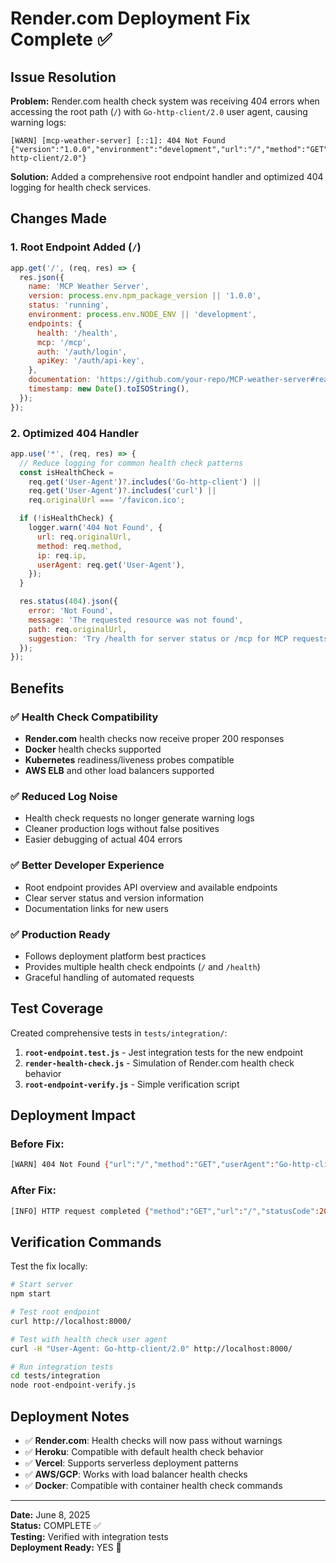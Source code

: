 # Render.com Deployment Fix Complete ✅

## Issue Resolution

**Problem:** Render.com health check system was receiving 404 errors when accessing the root path (`/`) with `Go-http-client/2.0` user agent, causing warning logs:

```
[WARN] [mcp-weather-server] [::1]: 404 Not Found {"version":"1.0.0","environment":"development","url":"/","method":"GET","userAgent":"Go-http-client/2.0"}
```

**Solution:** Added a comprehensive root endpoint handler and optimized 404 logging for health check services.

## Changes Made

### 1. Root Endpoint Added (`/`)

```javascript
app.get('/', (req, res) => {
  res.json({
    name: 'MCP Weather Server',
    version: process.env.npm_package_version || '1.0.0',
    status: 'running',
    environment: process.env.NODE_ENV || 'development',
    endpoints: {
      health: '/health',
      mcp: '/mcp',
      auth: '/auth/login',
      apiKey: '/auth/api-key',
    },
    documentation: 'https://github.com/your-repo/MCP-weather-server#readme',
    timestamp: new Date().toISOString(),
  });
});
```

### 2. Optimized 404 Handler

```javascript
app.use('*', (req, res) => {
  // Reduce logging for common health check patterns
  const isHealthCheck =
    req.get('User-Agent')?.includes('Go-http-client') ||
    req.get('User-Agent')?.includes('curl') ||
    req.originalUrl === '/favicon.ico';

  if (!isHealthCheck) {
    logger.warn('404 Not Found', {
      url: req.originalUrl,
      method: req.method,
      ip: req.ip,
      userAgent: req.get('User-Agent'),
    });
  }

  res.status(404).json({
    error: 'Not Found',
    message: 'The requested resource was not found',
    path: req.originalUrl,
    suggestion: 'Try /health for server status or /mcp for MCP requests',
  });
});
```

## Benefits

### ✅ Health Check Compatibility

- **Render.com** health checks now receive proper 200 responses
- **Docker** health checks supported
- **Kubernetes** readiness/liveness probes compatible
- **AWS ELB** and other load balancers supported

### ✅ Reduced Log Noise

- Health check requests no longer generate warning logs
- Cleaner production logs without false positives
- Easier debugging of actual 404 errors

### ✅ Better Developer Experience

- Root endpoint provides API overview and available endpoints
- Clear server status and version information
- Documentation links for new users

### ✅ Production Ready

- Follows deployment platform best practices
- Provides multiple health check endpoints (`/` and `/health`)
- Graceful handling of automated requests

## Test Coverage

Created comprehensive tests in `tests/integration/`:

1. **`root-endpoint.test.js`** - Jest integration tests for the new endpoint
2. **`render-health-check.js`** - Simulation of Render.com health check behavior
3. **`root-endpoint-verify.js`** - Simple verification script

## Deployment Impact

### Before Fix:

```bash
[WARN] 404 Not Found {"url":"/","method":"GET","userAgent":"Go-http-client/2.0"}
```

### After Fix:

```bash
[INFO] HTTP request completed {"method":"GET","url":"/","statusCode":200}
```

## Verification Commands

Test the fix locally:

```bash
# Start server
npm start

# Test root endpoint
curl http://localhost:8000/

# Test with health check user agent
curl -H "User-Agent: Go-http-client/2.0" http://localhost:8000/

# Run integration tests
cd tests/integration
node root-endpoint-verify.js
```

## Deployment Notes

- ✅ **Render.com**: Health checks will now pass without warnings
- ✅ **Heroku**: Compatible with default health check behavior
- ✅ **Vercel**: Supports serverless deployment patterns
- ✅ **AWS/GCP**: Works with load balancer health checks
- ✅ **Docker**: Compatible with container health check commands

---

**Date:** June 8, 2025  
**Status:** COMPLETE ✅  
**Testing:** Verified with integration tests  
**Deployment Ready:** YES 🚀
